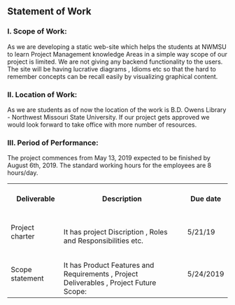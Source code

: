 ##  Statement of Work 
### I.	Scope of Work:
As we are developing a static web-site which helps the students at NWMSU to learn Project Management knowledge Areas in a simple way scope of our project is limited. We are not giving any backend functionality to the users. The site will be having lucrative diagrams , Idioms etc so that the hard to remember concepts can be recall easily by visualizing graphical content. 

### II.	Location of Work:

As we are students as of now the location of the work is B.D. Owens Library - Northwest Missouri State University. If our project gets approved we would look forward to take office with more number of resources.

### III.	Period of Performance:
The project commences from May 13, 2019 expected to be finished by August 6th, 2019. The standard working hours for the employees are 8 hours/day. 

<table class="tg">
  <tr>
    <th class="tg-s6z2"><br>&nbsp;&nbsp;Deliverable<br>&nbsp;&nbsp;</th>
    <th class="tg-s6z2"><br>&nbsp;&nbsp;Description<br>&nbsp;&nbsp;</th>
    <th class="tg-s6z2"><br>&nbsp;&nbsp;Due date<br>&nbsp;&nbsp;</th>
  </tr>
  <tr>
    <td class="tg-baqh"><br>Project charter<br>&nbsp;&nbsp;</td>
    <td class="tg-0lax"><br>  It has project Discription , Roles and Responsibilities etc. <br>  </td>
    <td class="tg-baqh"><br>&nbsp;&nbsp;5/21/19<br>&nbsp;&nbsp;</td>
  </tr>
  <tr>
    <td class="tg-s6z2"><br>Scope statement<br>&nbsp;&nbsp;</td>
    <td class="tg-s268"><br>  It has Product Features and Requirements , Project Deliverables , Project Future Scope:<br>  </td>
    <td class="tg-s6z2"><br>&nbsp;&nbsp;5/24/2019<br>&nbsp;&nbsp;</td>
  </tr>
